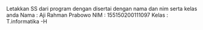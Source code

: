 Letakkan SS dari program dengan disertai dengan nama dan nim serta kelas anda
Nama : Aji Rahman Prabowo
NIM : 155150200111097
Kelas : T.informatika -H 
